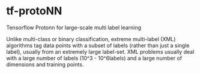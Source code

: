 # tf-protoNN
Tensorflow Protonn for large-scale multi label learning

Unlike multi-class or binary classification, extreme multi-label (XML) algorithms tag data points with a subset of labels (rather than
just a single label), usually from an extremely large label-set. XML problems usually deal with a large number of labels (10^3 - 10^6labels) and a large number of dimensions and training points. 
